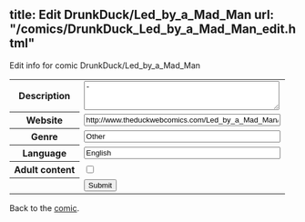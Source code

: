title: Edit DrunkDuck/Led_by_a_Mad_Man
url: "/comics/DrunkDuck_Led_by_a_Mad_Man_edit.html"
---
Edit info for comic DrunkDuck/Led_by_a_Mad_Man

<form name="comic" action="http://gaepostmail.appspot.com/comic/" method="post">
<table class="comicinfo">
<tr>
<th>Description</th><td><textarea name="description" cols="40" rows="3">-</textarea></td>
</tr>
<tr>
<th>Website</th><td><input type="text" name="url" value="http://www.theduckwebcomics.com/Led_by_a_Mad_Man/" size="40"/></td>
</tr>
<tr>
<th>Genre</th><td><input type="text" name="genre" value="Other" size="40"/></td>
</tr>
<tr>
<th>Language</th><td><input type="text" name="language" value="English" size="40"/></td>
</tr>
<tr>
<th>Adult content</th><td><input type="checkbox" name="adult" value="adult" /></td>
</tr>
<tr>
<th></th><td>
<input type="hidden" name="comic" value="DrunkDuck_Led_by_a_Mad_Man" />
<input type="submit" name="submit" value="Submit" />
</td>
</tr>
</table>
</form>

Back to the [comic](DrunkDuck_Led_by_a_Mad_Man.html).
